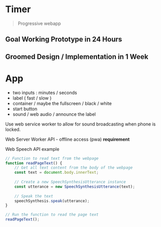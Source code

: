 # Timer
> Progressive webapp

## Goal Working Prototype in 24 Hours 

## Groomed Design / Implementation in 1 Week
# App 
- two inputs : minutes / seconds 
- label ( fast / slow )
- container / maybe the fullscreen / black / white
- start button
- sound / web audio / announce the label


Use web service worker to allow for sound broadcasting when phone is locked. 

Web Server Worker API - offline access (pwa)
**requirement**

Web Speech API example

```js
// Function to read text from the webpage
function readPageText() {
    // Get all text content from the body of the webpage
    const text = document.body.innerText;
    
    // Create a new SpeechSynthesisUtterance instance
    const utterance = new SpeechSynthesisUtterance(text);
    
    // Speak the text
    speechSynthesis.speak(utterance);
}

// Run the function to read the page text
readPageText();
```
